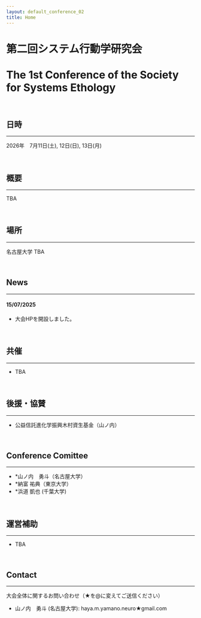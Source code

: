 ```yaml
---
layout: default_conference_02
title: Home
---
```

# 第二回システム行動学研究会 <br><br> The 1st Conference of the Society for Systems Ethology

<br>

## 日時
***
2026年　7月11日(土), 12日(日), 13日(月)

<br>


## 概要
***
TBA

<br>

## 場所
***
名古屋大学
TBA
  <!-- - 5/30（金）Komcee West MMホール, レクチャーホール
  - 5/31（土）Komcee West レクチャーホール -->

<br>


## News
***

#### 15/07/2025
- 大会HPを開設しました。



<br>

## 共催
***
- TBA

<br>

## 後援・協賛
***
- 公益信託進化学振興木村資生基金（山ノ内）

<br>

## Conference Comittee
***
- *山ノ内　勇斗（名古屋大学）
- *納富 祐典（東京大学）
- *浜道 凱也 (千葉大学)


<br>

## 運営補助
***
- TBA

<br>

## Contact
***
大会全体に関するお問い合わせ（★を@に変えてご送信ください）
- 山ノ内　勇斗 (名古屋大学): haya.m.yamano.neuro★gmail.com
